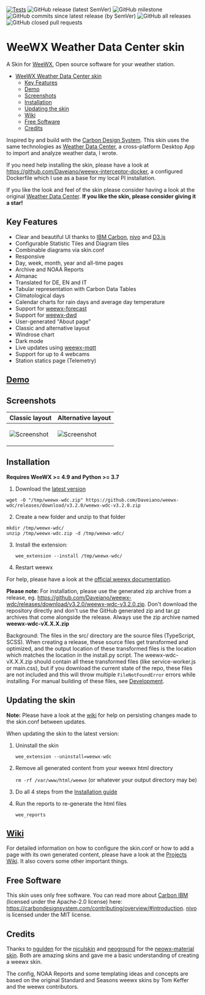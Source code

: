 [![Tests](https://github.com/Daveiano/weewx-wdc/actions/workflows/test.yml/badge.svg)](https://github.com/Daveiano/weewx-wdc/actions/workflows/test.yml)
![GitHub release (latest SemVer)](https://img.shields.io/github/v/release/Daveiano/weewx-wdc?label=latest%20release&sort=semver)
![GitHub milestone](https://img.shields.io/github/milestones/issues-open/Daveiano/weewx-wdc/16)
![GitHub commits since latest release (by SemVer)](https://img.shields.io/github/commits-since/Daveiano/weewx-wdc/latest)
![GitHub all releases](https://img.shields.io/github/downloads/Daveiano/weewx-wdc/total)
![GitHub closed pull requests](https://img.shields.io/github/issues-pr-closed-raw/Daveiano/weewx-wdc)

# WeeWX Weather Data Center skin

A Skin for [WeeWX](https://weewx.com/), Open source software for your weather station.

- [WeeWX Weather Data Center skin](#weewx-weather-data-center-skin)
  - [Key Features](#key-features)
  - [Demo](#demo)
  - [Screenshots](#screenshots)
  - [Installation](#installation)
  - [Updating the skin](#updating-the-skin)
  - [Wiki](#wiki)
  - [Free Software](#free-software)
  - [Credits](#credits)

Inspired by and build with the [Carbon Design System](https://carbondesignsystem.com/). This skin uses the same technologies as [Weather Data Center](https://github.com/Daveiano/weather-data-center), a cross-platform Desktop App to import and analyze weather data, I wrote.

If you need help installing the skin, please have a look at https://github.com/Daveiano/weewx-interceptor-docker, a configured Dockerfile
which I use as a base for my local PI installation.

If you like the look and feel of the skin please consider having a look at the original [Weather Data Center](https://daveiano.github.io/weather-data-center/). **If you like the skin, please consider giving it a star!**

## Key Features

- Clear and beautiful UI thanks to [IBM Carbon](https://carbondesignsystem.com/), [nivo](https://nivo.rocks/) and [D3.js](https://d3js.org/)
- Configurable Statistic Tiles and Diagram tiles
- Combinable diagrams via skin.conf
- Responsive
- Day, week, month, year and all-time pages
- Archive and NOAA Reports
- Almanac
- Translated for DE, EN and IT
- Tabular representation with Carbon Data Tables
- Climatological days
- Calendar charts for rain days and average day temperature
- Support for [weewx-forecast](https://github.com/chaunceygardiner/weewx-forecast)
- Support for [weewx-dwd](https://github.com/roe-dl/weewx-DWD)
- User-generated "About page"
- Classic and alternative layout
- Windrose chart
- Dark mode
- Live updates using [weewx-mqtt](https://github.com/matthewwall/weewx-mqtt)
- Support for up to 4 webcams
- Station statics page (Telemetry)

## [Demo](https://www.weewx-hbt.de)

## Screenshots

<table>
    <thead>
        <tr>
            <th>Classic layout</th>
            <th>Alternative layout</th>
        </tr>
    </thead>
    <tbody>
        <tr>
            <td valign="top">

![Screenshot](https://public-images-social.s3.eu-west-1.amazonaws.com/weewx-wdc-classic-01.png)</td>

<td valign="top">

![Screenshot](https://public-images-social.s3.eu-west-1.amazonaws.com/weewx-wdc-01.png)</td>

</tr>
</tbody>
</table>

## Installation

**Requires WeeWX >= 4.9 and Python >= 3.7**

1. Download the [latest version](https://github.com/Daveiano/weewx-wdc/releases)

```
wget -O "/tmp/weewx-wdc.zip" https://github.com/Daveiano/weewx-wdc/releases/download/v3.2.0/weewx-wdc-v3.2.0.zip
```

2. Create a new folder and unzip to that folder

```
mkdir /tmp/weewx-wdc/
unzip /tmp/weewx-wdc.zip -d /tmp/weewx-wdc/
```

3. Install the extension:

   `wee_extension --install /tmp/weewx-wdc/`

4. Restart weewx

For help, please have a look at the [official weewx documentation](https://weewx.com/docs/utilities.htm#wee_extension_utility).

**Please note:** For installation, please use the generated zip archive from a release, eg. https://github.com/Daveiano/weewx-wdc/releases/download/v3.2.0/weewx-wdc-v3.2.0.zip.
Don't download the repository directly and don't use the GitHub generated zip and tar.gz archives that come alongside the release. Always use the zip archive named **weewx-wdc-vX.X.X.zip**

Background: The files in the src/ directory are the source files (TypeScript, SCSS). When creating a release, these source files get transformed and optimized, and the output location of these transformed files is the location which matches the location in the install.py script. The weewx-wdc-vX.X.X.zip should contain all these transformed files (like service-worker.js or main.css), but if you download the current state of the repo, these files are not included and this will throw multiple `FileNotFoundError` errors while installing. For manual building of these files, see [Development](#development).

## Updating the skin

**Note:** Please have a look at the [wiki](https://github.com/Daveiano/weewx-wdc/wiki/Configuration#persisting-changes-to-the-skinconf-between-updates) for help on persisting changes made to the skin.conf between updates.

When updating the skin to the latest version:

1. Uninstall the skin

   `wee_extension --uninstall=weewx-wdc`

2. Remove all generated content from your weewx html directory

   `rm -rf /var/www/html/weewx` (or whatever your output directory may be)

3. Do all 4 steps from the [Installation guide](#installation)
4. Run the reports to re-generate the html files

   `wee_reports`

## [Wiki](https://github.com/Daveiano/weewx-wdc/wiki)

For detailed information on how to configure the skin.conf or how to add a page with its own generated content, please have a look at the [Projects Wiki](https://github.com/Daveiano/weewx-wdc/wiki). It also covers some other important things.

## Free Software

This skin uses only free software. You can read more about [Carbon IBM](https://github.com/carbon-design-system/carbon) (licensed under the Apache-2.0 license) here: https://carbondesignsystem.com/contributing/overview/#introduction. [nivo](https://github.com/plouc/nivo) is licensed under the MIT license.

## Credits

Thanks to [ngulden](https://github.com/ngulden) for the [niculskin](https://github.com/ngulden/niculskin) and
[neoground](https://github.com/neoground) for the [neowx-material skin](https://github.com/neoground/neowx-material). Both are amazing skins and gave me a basic understanding of creating a weewx skin.

The config, NOAA Reports and some templating ideas and concepts are based on the original Standard and Seasons
weewx skins by Tom Keffer and the weewx contributors.
